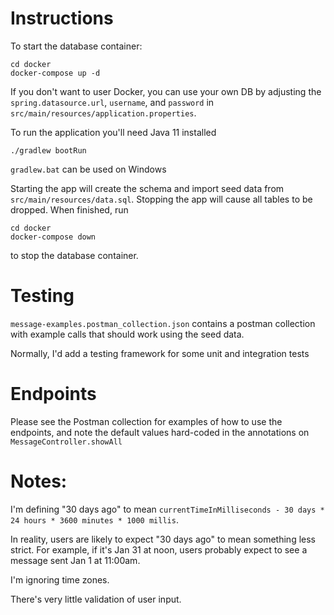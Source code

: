 
# Instructions
To start the database container:
```
cd docker
docker-compose up -d
```
If you don't want to user Docker, you can use your own DB by adjusting the `spring.datasource.url`, `username`, and `password` in `src/main/resources/application.properties`.

To run the application you'll need Java 11 installed
```
./gradlew bootRun
```

`gradlew.bat` can be used on Windows

Starting the app will create the schema and import seed data from `src/main/resources/data.sql`.
Stopping the app will cause all tables to be dropped.
When finished, run
```
cd docker
docker-compose down
```
to stop the database container.


# Testing
`message-examples.postman_collection.json` contains a postman collection with example calls that should work using the seed data.

Normally, I'd add a testing framework for some unit and integration tests 

# Endpoints
Please see the Postman collection for examples of how to use the endpoints, and note the default values hard-coded in the annotations on `MessageController.showAll` 

# Notes:
I'm defining "30 days ago" to mean `currentTimeInMilliseconds - 30 days * 24 hours * 3600 minutes * 1000 millis`.

In reality, users are likely to expect "30 days ago" to mean something less strict. For example, if it's Jan 31 at noon, users probably expect to see a message sent Jan 1 at 11:00am. 

I'm ignoring time zones.

There's very little validation of user input.


